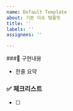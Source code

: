 ```yaml
---
name: Default Template
about: 기본 이슈 템플릿
title: ''
labels: ''
assignees: ''

---
```


###📝 구현내용
- 한줄 요약

### ✅ 체크리스트
- [ ]
